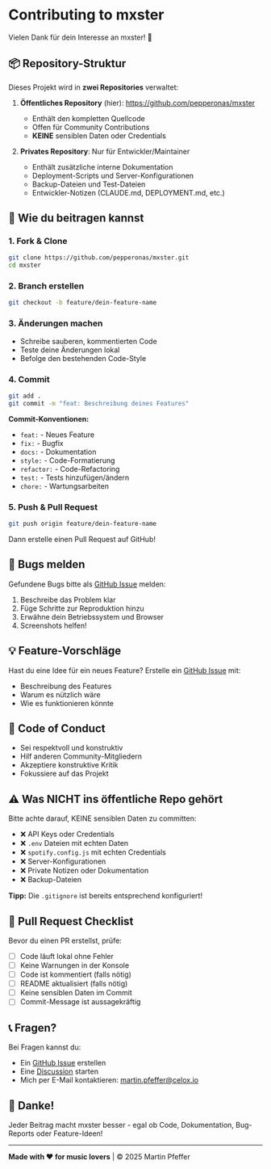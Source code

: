 # Contributing to mxster

Vielen Dank für dein Interesse an mxster! 🎵

## 📦 Repository-Struktur

Dieses Projekt wird in **zwei Repositories** verwaltet:

1. **Öffentliches Repository** (hier): https://github.com/pepperonas/mxster
   - Enthält den kompletten Quellcode
   - Offen für Community Contributions
   - **KEINE** sensiblen Daten oder Credentials

2. **Privates Repository**: Nur für Entwickler/Maintainer
   - Enthält zusätzliche interne Dokumentation
   - Deployment-Scripts und Server-Konfigurationen
   - Backup-Dateien und Test-Dateien
   - Entwickler-Notizen (CLAUDE.md, DEPLOYMENT.md, etc.)

## 🤝 Wie du beitragen kannst

### 1. Fork & Clone

```bash
git clone https://github.com/pepperonas/mxster.git
cd mxster
```

### 2. Branch erstellen

```bash
git checkout -b feature/dein-feature-name
```

### 3. Änderungen machen

- Schreibe sauberen, kommentierten Code
- Teste deine Änderungen lokal
- Befolge den bestehenden Code-Style

### 4. Commit

```bash
git add .
git commit -m "feat: Beschreibung deines Features"
```

**Commit-Konventionen:**
- `feat:` - Neues Feature
- `fix:` - Bugfix
- `docs:` - Dokumentation
- `style:` - Code-Formatierung
- `refactor:` - Code-Refactoring
- `test:` - Tests hinzufügen/ändern
- `chore:` - Wartungsarbeiten

### 5. Push & Pull Request

```bash
git push origin feature/dein-feature-name
```

Dann erstelle einen Pull Request auf GitHub!

## 🐛 Bugs melden

Gefundene Bugs bitte als [GitHub Issue](https://github.com/pepperonas/mxster/issues) melden:

1. Beschreibe das Problem klar
2. Füge Schritte zur Reproduktion hinzu
3. Erwähne dein Betriebssystem und Browser
4. Screenshots helfen!

## 💡 Feature-Vorschläge

Hast du eine Idee für ein neues Feature? Erstelle ein [GitHub Issue](https://github.com/pepperonas/mxster/issues) mit:

- Beschreibung des Features
- Warum es nützlich wäre
- Wie es funktionieren könnte

## 📝 Code of Conduct

- Sei respektvoll und konstruktiv
- Hilf anderen Community-Mitgliedern
- Akzeptiere konstruktive Kritik
- Fokussiere auf das Projekt

## ⚠️ Was NICHT ins öffentliche Repo gehört

Bitte achte darauf, KEINE sensiblen Daten zu committen:

- ❌ API Keys oder Credentials
- ❌ `.env` Dateien mit echten Daten
- ❌ `spotify.config.js` mit echten Credentials
- ❌ Server-Konfigurationen
- ❌ Private Notizen oder Dokumentation
- ❌ Backup-Dateien

**Tipp:** Die `.gitignore` ist bereits entsprechend konfiguriert!

## 🚀 Pull Request Checklist

Bevor du einen PR erstellst, prüfe:

- [ ] Code läuft lokal ohne Fehler
- [ ] Keine Warnungen in der Konsole
- [ ] Code ist kommentiert (falls nötig)
- [ ] README aktualisiert (falls nötig)
- [ ] Keine sensiblen Daten im Commit
- [ ] Commit-Message ist aussagekräftig

## 📞 Fragen?

Bei Fragen kannst du:

- Ein [GitHub Issue](https://github.com/pepperonas/mxster/issues) erstellen
- Eine [Discussion](https://github.com/pepperonas/mxster/discussions) starten
- Mich per E-Mail kontaktieren: martin.pfeffer@celox.io

## 🙏 Danke!

Jeder Beitrag macht mxster besser - egal ob Code, Dokumentation, Bug-Reports oder Feature-Ideen!

---

**Made with ❤️ for music lovers** | © 2025 Martin Pfeffer
